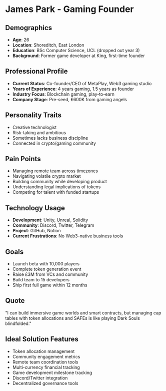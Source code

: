 # James Park - Gaming Founder

## Demographics
- **Age**: 26
- **Location**: Shoreditch, East London
- **Education**: BSc Computer Science, UCL (dropped out year 3)
- **Background**: Former game developer at King, first-time founder

## Professional Profile
- **Current Status**: Co-founder/CEO of MetaPlay, Web3 gaming studio
- **Years of Experience**: 4 years gaming, 1.5 years as founder
- **Industry Focus**: Blockchain gaming, play-to-earn
- **Company Stage**: Pre-seed, £600K from gaming angels

## Personality Traits
- Creative technologist
- Risk-taking and ambitious
- Sometimes lacks business discipline
- Connected in crypto/gaming community

## Pain Points
- Managing remote team across timezones
- Navigating volatile crypto market
- Building community while developing product
- Understanding legal implications of tokens
- Competing for talent with funded startups

## Technology Usage
- **Development**: Unity, Unreal, Solidity
- **Community**: Discord, Twitter, Telegram
- **Project**: GitHub, Notion
- **Current Frustrations**: No Web3-native business tools

## Goals
- Launch beta with 10,000 players
- Complete token generation event
- Raise £3M from VCs and community
- Build team to 15 developers
- Ship first full game within 12 months

## Quote
"I can build immersive game worlds and smart contracts, but managing cap tables with token allocations and SAFEs is like playing Dark Souls blindfolded."

## Ideal Solution Features
- Token allocation management
- Community engagement metrics
- Remote team coordination tools
- Multi-currency financial tracking
- Game development milestone tracking
- Discord/Twitter integration
- Decentralized governance tools